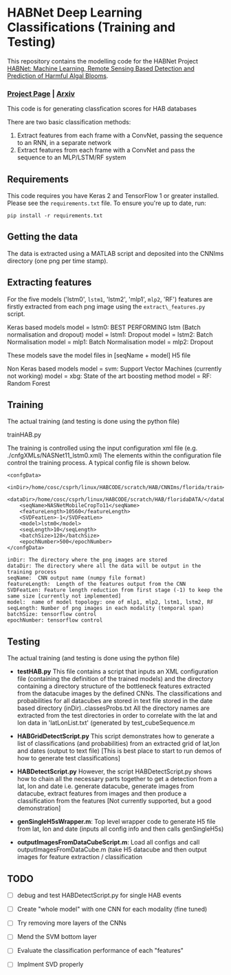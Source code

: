 # HABNet Deep Learning Classifications (Training and Testing)
This repository contains the modelling code for the HABNet Project [HABNet: Machine Learning, Remote Sensing Based Detection and Prediction of Harmful Algal Blooms]([https://arxiv.org/abs/2309.16653](https://arxiv.org/abs/1912.02305)).

### [Project Page](https://csprh.github.io/HABNET) | [Arxiv](https://arxiv.org/abs/1912.02305)


This code is for generating classfication scores for HAB databases

There are two basic classification methods:

1. Extract features from each frame with a ConvNet, passing the sequence to an RNN, in a separate network
2. Extract features from each frame with a ConvNet and pass the sequence to an MLP/LSTM/RF system

## Requirements

This code requires you have Keras 2 and TensorFlow 1 or greater installed. Please see the `requirements.txt` file. To ensure you're up to date, run:

`pip install -r requirements.txt`

## Getting the data

The data is extracted using a MATLAB script and deposited into the CNNIms
directory (one png per time stamp).

## Extracting features

For the five models ('lstm0', `lstm1`, 'lstm2', 'mlp1', `mlp2`, 'RF') features are firstly extracted from each png image using the 
`extract\_features.py` script. 

Keras based models
model = lstm0: BEST PERFORMING lstm (Batch normalisation and dropout)
model = lstm1: Dropout
model = lstm2: Batch Normalisation
model = mlp1:  Batch Normalisation
model = mlp2:  Dropout

These models save the model files in [seqName + model] H5 file

Non Keras based models
model = svm: Support Vector Machines (currently not working)
model = xbg: State of the art boosting method
model = RF:  Random Forest


## Training

The actual training (and testing is done using the python file)

trainHAB.py

The training is controlled using the input configuration xml file (e.g. ./cnfgXMLs/NASNet11_lstm0.xml)
The elements within the configuration file control the training process.  A typical config file is shown below.

```
<confgData>
	<inDir>/home/cosc/csprh/linux/HABCODE/scratch/HAB/CNNIms/florida/train</inDir>
	<dataDir>/home/cosc/csprh/linux/HABCODE/scratch/HAB/floridaDATA/</dataDir>
	<seqName>NASNetMobileCropTo11</seqName>
	<featureLength>10560</featureLength>
	<SVDFeatLen>-1</SVDFeatLen>
	<model>lstm0</model>
	<seqLength>10</seqLength>
	<batchSize>128</batchSize>
	<epochNumber>500</epochNumber>
</confgData>
```

```
inDir: The directory where the png images are stored
dataDir: The directory where all the data will be output in the training process
seqName:  CNN output name (numpy file format)
featureLength:  Length of the features output from the CNN
SVDFeatLen: Feature length reduction from first stage (-1) to keep the same size [currently not implemented]
model:  name of model topology: one of mlp1, mlp2, lstm1, lstm2, RF
seqLength: Number of png images in each modality (temporal span)
batchSize: tensorflow control
epochNumber: tensorflow control
```

## Testing

The actual training (and testing is done using the python file)

* **testHAB.py**  This file contains a script that inputs an XML configuration file (containing
the definition of the trained models) and the directory containing a directory
structure of the bottleneck features extracted from the datacube images by
the defined CNNs.   The classifications and probabilities for all datacubes are stored in 
text file stored in the date based directory (inDir)..classesProbs.txt
All the directory names are extracted from the test directories in order to 
correlate with the lat and lon data in 'latLonList.txt' (generated by 
test_cubeSequence.m

* **HABGridDetectScript.py** This script demonstrates how to generate a list of classifications 
(and probabilities) from an extracted grid of lat,lon and dates (output to text file)
[This is best place to start to run demos of how to generate test classifications]

* **HABDetectScript.py**   However, the script HABDetectScript.py shows how to chain all the necessary
parts together to get a detection from a lat, lon and date 
i.e. generate datacube, generate images from datacube, extract
features from images and then produce a classification from the features
[Not currently supported, but a good demonstration] 

* **genSingleH5sWrapper.m**: Top level wrapper code to generate H5 file from 
lat, lon and date (inputs all config info and then calls genSingleH5s)

* **outputImagesFromDataCubeScript.m**: Load all configs and call
  outputImagesFromDataCube.m (take H5 datacube and then output images for
feature extraction / classification 

## TODO

- [ ] debug and test HABDetectScript.py for single HAB events
- [ ] Create "whole model" with one CNN for each modality (fine tuned)
- [ ] Try removing more layers of the CNNs
- [ ] Mend the SVM bottom layer
- [ ] Evaluate the classification performance of each "features"
- [ ] Implment SVD properly


